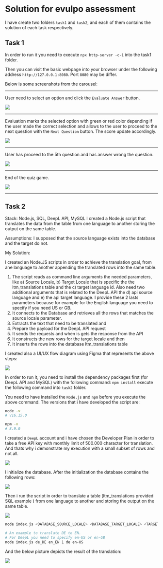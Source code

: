 # Solution for evulpo assessment

I have create two folders `task1` and `task2`, and each of them contains the solution of each task respectively.

## Task 1

In order to run it you need to execute `npx http-server -c-1` into the task1 folder.

Then you can visit the basic webpage into your browser under the following address `http://127.0.0.1:8080`. Port `8080` may be differ.

Below is some screenshots from the carousel:

---

User need to select an option and click the `Evaluate Answer` button.

![](my-images/Screenshot_1.png)

---

Evaluation marks the selected option with green or red color depending if the user made the correct selection and allows to the user to proceed to the next question with the `Next Question` button. The score update accordingly.

![](my-images/Screenshot_2.png)

---

User has proceed to the 5th question and has answer wrong the question.

![](my-images/Screenshot_3.png)

---

End of the quiz game.

![](my-images/Screenshot_4.png)

---


## Task 2

Stack: Node.js, SQL, DeepL API, MySQL
I created a Node.js script that translates the data from the table from one language to another storing the output on the same table.

Assumptions: I supposed that the source language exists into the database
and the target do not.

My Solution:

I created an Node.JS scripts in order to achieve the translation goal, from ane language to another appending the translated rows into the same table. 
1. The script reads as command line arguments the needed parameters, like
	a) Source Locale, b) Target Locale that is specific the the ltm_translations table and the 
	c) target language id. Also need two additional arguments that is related to the DeepL API
	the d) api source language and e) the api target language. I provide these 2 lasts parameters because for example for the English language you need to specify if you need US or GB.
2. It connects to the Database and retrieves all the rows that matches the source locale parameter.
3. Extracts the text that need to be translated and
4. Prepare the payload for the DeepL API request
5. It sends the requests and when is gets the response from the API
6. It constructs the new rows for the target locale and then
7. It inserts the rows into the database ltm_translations table

I created also a UI/UX flow diagram using Figma that represents the above steps:

![](my-images/Screenshot_5.png)


In order to run it, you need to install the dependency packages first (for DeepL API and MySQL) with the following command: `npm install` execute the following command into `task2` folder.

You need to have installed the `Node.js` and `npm` before you execute the above command. The versions that i have developed the script are:

```sh
node -v
# v16.15.0

npm -v
# 8.9.0
```

I created a `DeepL` account and i have chosen the Developer Plan in order to take a free API key with monthly limit of 500.000 character for translation. And thats why i demonstrate my execution with a small subset of rows and not all.

![](my-images/Screenshot_6.png)

I initialize the database. After the initialization the database contains the following rows:

![](my-images/Screenshot_7.png)

Then i run the script in order to translate a table (ltm_translations provided SQL example ) from one language to another and storing the output on the same table.


![](my-images/Screenshot_8.png)


```sh
node index.js <DATABASE_SOURCE_LOCALE> <DATABASE_TARGET_LOCALE> <TARGET_LANGUAGE_ID> <API_SOURCE_LANGUAGE> <API_TARGET_LANGUAGE>

# An example to translate DE to EN.
# For DeepL you need to specify en-US or en-GB
node index.js de_DE en_EN 1 de en-US
```

And the below picture depicts the result of the translation:

![](my-images/Screenshot_9.png)

